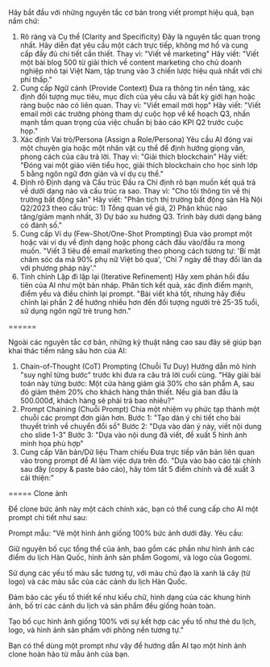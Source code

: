 Hãy bắt đầu với những nguyên tắc cơ bản trong viết prompt hiệu quả, bạn nắm chứ: 
1. Rõ ràng và Cụ thể (Clarity and Specificity)
Đây là nguyên tắc quan trọng nhất. Hãy diễn đạt yêu cầu một cách trực tiếp, không mơ hồ và cung cấp đầy đủ chi tiết cần thiết.
Thay vì: "Viết về marketing"
Hãy viết: "Viết một bài blog 500 từ giải thích về content marketing cho chủ doanh nghiệp nhỏ tại Việt Nam, tập trung vào 3 chiến lược hiệu quả nhất với chi phí thấp."
2. Cung cấp Ngữ cảnh (Provide Context)
Đưa ra thông tin nền tảng, xác định đối tượng mục tiêu, mục đích của yêu cầu và bất kỳ giới hạn hoặc ràng buộc nào có liên quan.
Thay vì: "Viết email mời họp"
Hãy viết: "Viết email mời các trưởng phòng tham dự cuộc họp về kế hoạch Q3, nhấn mạnh tầm quan trọng của việc chuẩn bị báo cáo KPI Q2 trước cuộc họp."
3. Xác định Vai trò/Persona (Assign a Role/Persona)
Yêu cầu AI đóng vai một chuyên gia hoặc một nhân vật cụ thể để định hướng giọng văn, phong cách của câu trả lời.
Thay vì: "Giải thích blockchain"
Hãy viết: "Đóng vai một giáo viên tiểu học, giải thích blockchain cho học sinh lớp 5 bằng ngôn ngữ đơn giản và ví dụ cụ thể."
4. Định rõ Định dạng và Cấu trúc Đầu ra
Chỉ định rõ bạn muốn kết quả trả về dưới dạng nào và cấu trúc ra sao.
Thay vì: "Cho tôi thông tin về thị trường bất động sản"
Hãy viết: "Phân tích thị trường bất động sản Hà Nội Q2/2023 theo cấu trúc: 1) Tổng quan về giá, 2) Phân khúc nào tăng/giảm mạnh nhất, 3) Dự báo xu hướng Q3. Trình bày dưới dạng bảng có đánh số."
5. Cung cấp Ví dụ (Few-Shot/One-Shot Prompting)
Đưa vào prompt một hoặc vài ví dụ về định dạng hoặc phong cách đầu vào/đầu ra mong muốn.
"Viết 3 tiêu đề email marketing theo phong cách tương tự: 'Bí mật chăm sóc da mà 90% phụ nữ Việt bỏ qua', 'Chỉ 7 ngày để thay đổi làn da với phương pháp này'."
6. Tinh chỉnh Lặp đi lặp lại (Iterative Refinement)
Hãy xem phản hồi đầu tiên của AI như một bản nháp. Phân tích kết quả, xác định điểm mạnh, điểm yếu và điều chỉnh lại prompt.
"Bài viết khá tốt, nhưng hãy điều chỉnh lại phần 2 để hướng nhiều hơn đến đối tượng người trẻ 25-35 tuổi, sử dụng ngôn ngữ trẻ trung hơn."



======


Ngoài các nguyên tắc cơ bản, những kỹ thuật nâng cao sau đây sẽ giúp bạn khai thác tiềm năng sâu hơn của AI:
1. Chain-of-Thought (CoT) Prompting (Chuỗi Tư Duy)
Hướng dẫn mô hình "suy nghĩ từng bước" trước khi đưa ra câu trả lời cuối cùng.
"Hãy giải bài toán này từng bước: Một cửa hàng giảm giá 30% cho sản phẩm A, sau đó giảm thêm 20% cho khách hàng thân thiết. Nếu giá ban đầu là 500.000đ, khách hàng sẽ phải trả bao nhiêu?"
2. Prompt Chaining (Chuỗi Prompt)
Chia một nhiệm vụ phức tạp thành một chuỗi các prompt đơn giản hơn.
Bước 1: "Tạo dàn ý chi tiết cho bài thuyết trình về chuyển đổi số"
Bước 2: "Dựa vào dàn ý này, viết nội dung cho slide 1-3"
Bước 3: "Dựa vào nội dung đã viết, đề xuất 5 hình ảnh minh họa phù hợp"
3. Cung cấp Văn bản/Dữ liệu Tham chiếu
Đưa trực tiếp văn bản liên quan vào trong prompt để AI làm việc dựa trên đó.
"Dựa vào báo cáo tài chính sau đây (copy & paste báo cáo), hãy tóm tắt 5 điểm chính và đề xuất 3 cải thiện:"


===== Clone ảnh

Để clone bức ảnh này một cách chính xác, bạn có thể cung cấp cho AI một prompt chi tiết như sau:

Prompt mẫu:
"Vẽ một hình ảnh giống 100% bức ảnh dưới đây. Yêu cầu:

Giữ nguyên bố cục tổng thể của ảnh, bao gồm các phần như hình ảnh các điểm du lịch Hàn Quốc, hình ảnh sản phẩm Gogomi, và logo của Gogomi.

Sử dụng các yếu tố màu sắc tương tự, với màu chủ đạo là xanh lá cây (từ logo) và các màu sắc của các cảnh du lịch Hàn Quốc.

Đảm bảo các yếu tố thiết kế như kiểu chữ, hình dạng của các khung hình ảnh, bố trí các cảnh du lịch và sản phẩm đều giống hoàn toàn.

Tạo bố cục hình ảnh giống 100% với sự kết hợp các yếu tố như thẻ du lịch, logo, và hình ảnh sản phẩm với phông nền tương tự."

Bạn có thể dùng một prompt như vậy để hướng dẫn AI tạo một hình ảnh clone hoàn hảo từ mẫu ảnh của bạn.